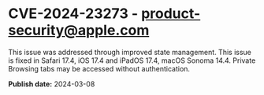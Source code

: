# CVE-2024-23273 - product-security@apple.com

This issue was addressed through improved state management. This issue is fixed in Safari 17.4, iOS 17.4 and iPadOS 17.4, macOS Sonoma 14.4. Private Browsing tabs may be accessed without authentication.

**Publish date:** 2024-03-08
